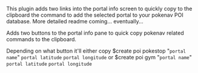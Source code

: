 This plugin adds two links into the portal info screen to quickly copy to the clipboard the command to add the selected portal to your pokenav POI database. More detailed readme coming... eventually... 

Adds two buttons to the portal info pane to quick copy pokenav related commands to the clipboard.

Depending on what button it'll either copy 
$create poi pokestop "`portal name`" `portal latitude` `portal longitude`
or
$create poi gym "`portal name`" `portal latitude` `portal longitude`
